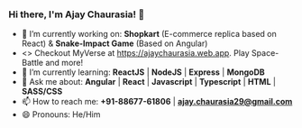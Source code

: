 ### Hi there, I'm Ajay Chaurasia! 👋

- 🔭 I’m currently working on: **Shopkart** (E-commerce replica based on React) & **Snake-Impact Game** (Based on Angular)
- <> Checkout MyVerse at https://ajaychaurasia.web.app. Play Space-Battle and more!
- 🌱 I’m currently learning: **ReactJS** | **NodeJS** | **Express** | **MongoDB**
- 💬 Ask me about: **Angular** | **React** | **Javascript** | **Typescript** | **HTML** | **SASS/CSS**
- 📫 How to reach me: **+91-88677-61806** | **ajay.chaurasia29@gmail.com**
- 😄 Pronouns: He/Him

